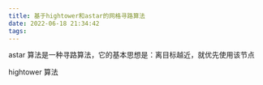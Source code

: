 ```yaml
---
title: 基于hightower和astar的网格寻路算法
date: 2022-06-18 21:34:42
tags:
---
```


astar 算法是一种寻路算法，它的基本思想是：离目标越近，就优先使用该节点

hightower 算法
